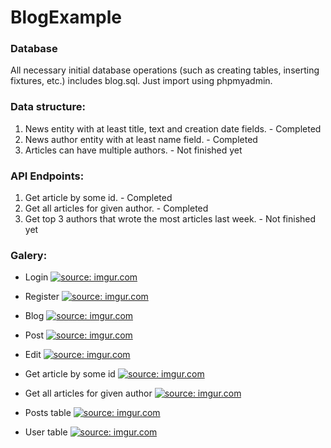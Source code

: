# BlogExample

### Database
All necessary initial database operations (such as creating tables, inserting fixtures, etc.) includes blog.sql. Just import using phpmyadmin.

### Data structure:
1. News entity with at least title, text and creation date fields. - Completed
2. News author entity with at least name field. - Completed
3. Articles can have multiple authors. - Not finished yet

### API Endpoints:
1. Get article by some id. - Completed
2. Get all articles for given author. - Completed
3. Get top 3 authors that wrote the most articles last week. - Not finished yet

### Galery:
- Login
<a href="https://imgur.com/sEiDN8X"><img src="https://i.imgur.com/sEiDN8X.png" title="source: imgur.com" /></a>

- Register
<a href="https://imgur.com/FfhwV5j"><img src="https://i.imgur.com/FfhwV5j.png" title="source: imgur.com" /></a>

- Blog
<a href="https://imgur.com/krl0vXz"><img src="https://i.imgur.com/krl0vXz.png" title="source: imgur.com" /></a>

- Post
<a href="https://imgur.com/LAwJBvC"><img src="https://i.imgur.com/LAwJBvC.png" title="source: imgur.com" /></a>

- Edit
<a href="https://imgur.com/QsaEtg0"><img src="https://i.imgur.com/QsaEtg0.png" title="source: imgur.com" /></a>

- Get article by some id
<a href="https://imgur.com/EHJoxej"><img src="https://i.imgur.com/EHJoxej.png" title="source: imgur.com" /></a>

- Get all articles for given author
<a href="https://imgur.com/oMwDdGq"><img src="https://i.imgur.com/oMwDdGq.png" title="source: imgur.com" /></a>

- Posts table
<a href="https://imgur.com/00ramuH"><img src="https://i.imgur.com/00ramuH.png" title="source: imgur.com" /></a>

- User table
<a href="https://imgur.com/WJaOFJT"><img src="https://i.imgur.com/WJaOFJT.png" title="source: imgur.com" /></a>
